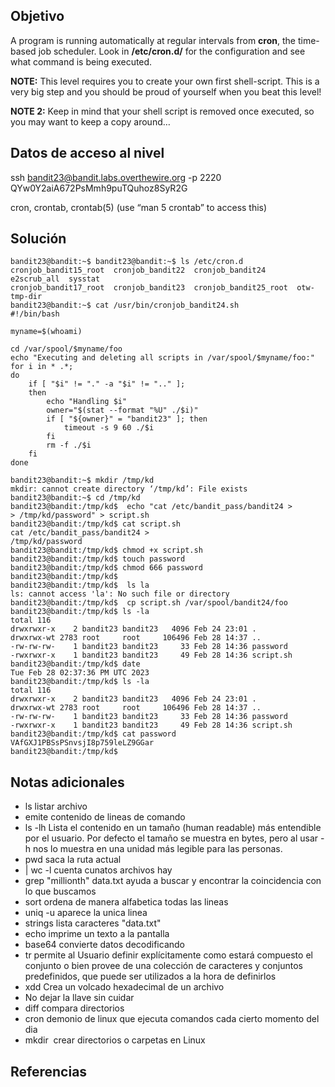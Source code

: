  ## Objetivo

A program is running automatically at regular intervals from **cron**, the time-based job scheduler. Look in **/etc/cron.d/** for the configuration and see what command is being executed.

**NOTE:** This level requires you to create your own first shell-script. This is a very big step and you should be proud of yourself when you beat this level!

**NOTE 2:** Keep in mind that your shell script is removed once executed, so you may want to keep a copy around…

## Datos de acceso al nivel 
ssh bandit23@bandit.labs.overthewire.org -p 2220
QYw0Y2aiA672PsMmh9puTQuhoz8SyR2G

cron, crontab, crontab(5) (use “man 5 crontab” to access this)

## Solución

``` 
bandit23@bandit:~$ bandit23@bandit:~$ ls /etc/cron.d
cronjob_bandit15_root  cronjob_bandit22  cronjob_bandit24       e2scrub_all  sysstat
cronjob_bandit17_root  cronjob_bandit23  cronjob_bandit25_root  otw-tmp-dir
bandit23@bandit:~$ cat /usr/bin/cronjob_bandit24.sh
#!/bin/bash

myname=$(whoami)

cd /var/spool/$myname/foo
echo "Executing and deleting all scripts in /var/spool/$myname/foo:"
for i in * .*;
do
    if [ "$i" != "." -a "$i" != ".." ];
    then
        echo "Handling $i"
        owner="$(stat --format "%U" ./$i)"
        if [ "${owner}" = "bandit23" ]; then
            timeout -s 9 60 ./$i
        fi
        rm -f ./$i
    fi
done

bandit23@bandit:~$ mkdir /tmp/kd
mkdir: cannot create directory ‘/tmp/kd’: File exists
bandit23@bandit:~$ cd /tmp/kd
bandit23@bandit:/tmp/kd$  echo "cat /etc/bandit_pass/bandit24 >
> /tmp/kd/password" > script.sh
bandit23@bandit:/tmp/kd$ cat script.sh
cat /etc/bandit_pass/bandit24 >
/tmp/kd/password
bandit23@bandit:/tmp/kd$ chmod +x script.sh
bandit23@bandit:/tmp/kd$ touch password
bandit23@bandit:/tmp/kd$ chmod 666 password
bandit23@bandit:/tmp/kd$
bandit23@bandit:/tmp/kd$  ls la
ls: cannot access 'la': No such file or directory
bandit23@bandit:/tmp/kd$  cp script.sh /var/spool/bandit24/foo
bandit23@bandit:/tmp/kd$ ls -la
total 116
drwxrwxr-x    2 bandit23 bandit23   4096 Feb 24 23:01 .
drwxrwx-wt 2783 root     root     106496 Feb 28 14:37 ..
-rw-rw-rw-    1 bandit23 bandit23     33 Feb 28 14:36 password
-rwxrwxr-x    1 bandit23 bandit23     49 Feb 28 14:36 script.sh
bandit23@bandit:/tmp/kd$ date
Tue Feb 28 02:37:36 PM UTC 2023
bandit23@bandit:/tmp/kd$ ls -la
total 116
drwxrwxr-x    2 bandit23 bandit23   4096 Feb 24 23:01 .
drwxrwx-wt 2783 root     root     106496 Feb 28 14:37 ..
-rw-rw-rw-    1 bandit23 bandit23     33 Feb 28 14:36 password
-rwxrwxr-x    1 bandit23 bandit23     49 Feb 28 14:36 script.sh
bandit23@bandit:/tmp/kd$ cat password
VAfGXJ1PBSsPSnvsjI8p759leLZ9GGar
bandit23@bandit:/tmp/kd$
```

## Notas adicionales
- ls listar archivo
- emite contenido de lineas de comando
- ls -lh  Lista el contenido en un tamaño (human readable) más entendible por el usuario. Por defecto el tamaño se muestra en bytes, pero al usar -h nos lo muestra en una unidad más legible para las personas.
- pwd saca la ruta actual
- | wc -l cuenta cunatos archivos hay
- grep  "millionth" data.txt ayuda a buscar y encontrar la coincidencia con lo que buscamos
- sort ordena de manera alfabetica todas las lineas
- uniq -u aparece la unica linea
- strings lista caracteres "data.txt"
- echo imprime un texto a la pantalla
- base64 convierte datos decodificando
- tr permite al Usuario definir explícitamente como estará compuesto el conjunto o bien provee de una colección de caracteres y conjuntos predefinidos, que puede ser utilizados a la hora de definirlos
- xdd Crea un volcado hexadecimal de un archivo 
- No dejar la llave sin cuidar
- diff compara directorios
- cron demonio de linux que ejecuta comandos cada cierto momento del dia
- mkdir  crear directorios o carpetas en Linux


## Referencias
